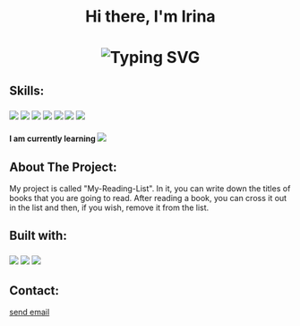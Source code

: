
<h1  id="readme-top" align="center">Hi there, I'm Irina</h1> 
<h1 align="center" a href="https://git.io/typing-svg"><img src="https://readme-typing-svg.demolab.com?font=Fira+Code&pause=1000&width=535&lines=WEB+DEVELOPER+and+DESIGNER+from+ℕ𝕖𝕨-𝕐𝕠𝕣𝕜🐜"alt="Typing SVG"/a>
<h2>Skills:</h2>
<h3><img src="https://shields.io/badge/html5-%23E34F26.svg?style=for-the-badge&logo=html5&logoColor=white">
<img src="https://shields.io/badge/css3-%231572B6.svg?style=for-the-badge&logo=css3&logoColor=white">
<img src="https://shields.io/badge/javascript-%23323330.svg?style=for-the-badge&logo=javascript&logoColor=%23F7DF1E">
<img src="https://shields.io/badge/bootstrap-%238511FA.svg?style=for-the-badge&logo=bootstrap&logoColor=white">
<img src="https://shields.io/badge/adobe%20photoshop-%2331A8FF.svg?style=for-the-badge&logo=adobe%20photoshop&logoColor=white">
<img src="https://shields.io/badge/Adobe%20Lightroom%20Classic-31A8FF.svg?style=for-the-badge&logo=Adobe%20Lightroom%20Classic&logoColor=white">
<img src="https://shields.io/badge/figma-%23F24E1E.svg?style=for-the-badge&logo=figma&logoColor=white">
<h4>I am currently learning <img src="https://shields.io/badge/react-%2320232a.svg?style=for-the-badge&logo=react&logoColor=%2361DAFB">
<h2>About The Project:</h2>
<p>My project is called "My-Reading-List". In it, you can write down the titles of books that you are going to read. After reading a book, you can cross it out in the list and then, if you wish, remove it from the list.</p>
<h2>Built with:</h2>
<h3><img src="https://shields.io/badge/html5-%23E34F26.svg?style=for-the-badge&logo=html5&logoColor=white">
<img src="https://shields.io/badge/css3-%231572B6.svg?style=for-the-badge&logo=css3&logoColor=white">
<img src="https://shields.io/badge/react-%2320232a.svg?style=for-the-badge&logo=react&logoColor=%2361DAFB">
<h2>Contact:</h2>
<p>
<a href="mailto:tumchik1@gmail.com">send email</a>
</p>
